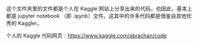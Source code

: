 这个文件夹里的文件都是个人在 Kaggle 网站上分享出来的代码，也因此，基本上都是 jupyter notebook （即 .ipynb）文件。这其中的许多代码都是借鉴自其他优秀的 Kaggler。

个人的 Kaggle 代码网页：https://www.kaggle.com/abrachan/code
